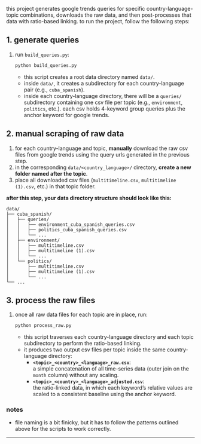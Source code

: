 this project generates google trends queries for specific country-language-topic combinations, downloads the raw data, and then post-processes that data with ratio-based linking. to run the project, follow the following steps:


## 1. generate queries

1. run `build_queries.py`:

    ```bash
    python build_queries.py
    ```

    - this script creates a root data directory named `data/`.
    - inside `data/`, it creates a subdirectory for each country-language pair (e.g., `cuba_spanish`).
    - inside each country-language directory, there will be a `queries/` subdirectory containing one csv file per topic (e.g., `environment`, `politics`, etc.). each csv holds 4-keyword group queries plus the anchor keyword for google trends.


## 2. manual scraping of raw data

1. for each country-language and topic, **manually** download the raw csv files from google trends using the query urls generated in the previous step.
2. in the corresponding `data/<country_language>/` directory, **create a new folder named after the topic**.
3. place all downloaded csv files (`multitimeline.csv`, `multitimeline (1).csv`, etc.) in that topic folder.

**after this step, your data directory structure should look like this:**

```
data/
├── cuba_spanish/
│   ├── queries/
│   │   ├── environment_cuba_spanish_queries.csv
│   │   ├── politics_cuba_spanish_queries.csv
│   │   └── ...
│   ├── environment/
│   │   ├── multitimeline.csv
│   │   ├── multitimeline (1).csv
│   │   └── ...
│   └── politics/
│       ├── multitimeline.csv
│       ├── multitimeline (1).csv
│       └── ...
└── ...
```


## 3. process the raw files

1. once all raw data files for each topic are in place, run:

    ```bash
    python process_raw.py
    ```

    - this script traverses each country-language directory and each topic subdirectory to perform the ratio-based linking. 
    - it produces two output csv files per topic inside the same country-language directory:
      - **`<topic>_<country>_<language>_raw.csv`**:  
         a simple concatenation of all time-series data (outer join on the `month` column) without any scaling.
      - **`<topic>_<country>_<language>_adjusted.csv`**:  
         the ratio-linked data, in which each keyword’s relative values are scaled to a consistent baseline using the anchor keyword. 



### notes

- file naming is a bit finicky, but it has to follow the patterns outlined above for the scripts to work correctly.

---
